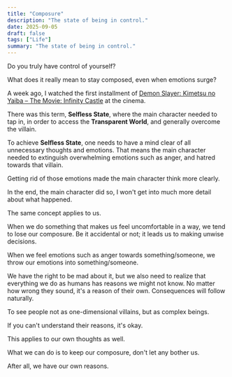 ```yaml
---
title: "Composure"
description: "The state of being in control."
date: 2025-09-05
draft: false
tags: ["Life"]
summary: "The state of being in control."
---
```


Do you truly have control of yourself?

What does it really mean to stay composed, even when emotions surge?

A week ago, I watched the first installment of <u>[Demon Slayer: Kimetsu no Yaiba – The Movie: Infinity Castle](https://en.wikipedia.org/wiki/Demon_Slayer:_Kimetsu_no_Yaiba_%E2%80%93_The_Movie:_Infinity_Castle)</u> at the cinema.

There was this term, **Selfless State**, where the main character needed to tap in, in order to access the **Transparent World**, and generally overcome the villain.

To achieve **Selfless State**, one needs to have a mind clear of all unnecessary thoughts and emotions. That means the main character needed to extinguish overwhelming emotions such as anger, and hatred towards that villain.

Getting rid of those emotions made the main character think more clearly.

In the end, the main character did so, I won't get into much more detail about what happened.

The same concept applies to us.

When we do something that makes us feel uncomfortable in a way, we tend to lose our composure. Be it accidental or not; it leads us to making unwise decisions.

When we feel emotions such as anger towards something/someone, we throw our emotions into something/someone.

We have the right to be mad about it, but we also need to realize that everything we do as humans has reasons we might not know. No matter how wrong they sound, it's a reason of their own. Consequences will follow naturally.

To see people not as one-dimensional villains, but as complex beings.

If you can't understand their reasons, it's okay.

This applies to our own thoughts as well.

What we can do is to keep our composure, don't let any bother us.

After all, we have our own reasons.
